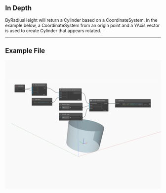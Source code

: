 ## In Depth
ByRadiusHeight will return a Cylinder based on a CoordinateSystem. In the example below, a CoordinateSystem from an origin point and a YAxis vector is used to create Cylinder that appears rotated.
___
## Example File

![ByRadiusHeight](./Autodesk.DesignScript.Geometry.Cylinder.ByRadiusHeight_img.jpg)

